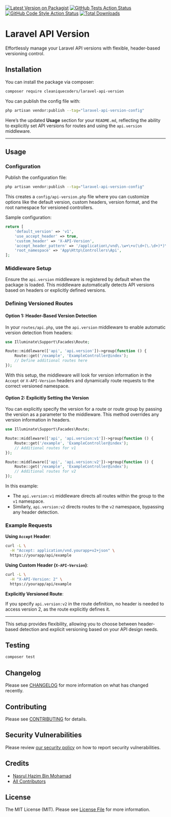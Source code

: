 [![Latest Version on Packagist](https://img.shields.io/packagist/v/cleaniquecoders/laravel-api-version.svg?style=flat-square)](https://packagist.org/packages/cleaniquecoders/laravel-api-version) [![GitHub Tests Action Status](https://img.shields.io/github/actions/workflow/status/cleaniquecoders/laravel-api-version/run-tests.yml?branch=main&label=tests&style=flat-square)](https://github.com/cleaniquecoders/laravel-api-version/actions?query=workflow%3Arun-tests+branch%3Amain) [![GitHub Code Style Action Status](https://img.shields.io/github/actions/workflow/status/cleaniquecoders/laravel-api-version/fix-php-code-style-issues.yml?branch=main&label=code%20style&style=flat-square)](https://github.com/cleaniquecoders/laravel-api-version/actions?query=workflow%3A"Fix+PHP+code+style+issues"+branch%3Amain) [![Total Downloads](https://img.shields.io/packagist/dt/cleaniquecoders/laravel-api-version.svg?style=flat-square)](https://packagist.org/packages/cleaniquecoders/laravel-api-version)

# Laravel API Version

Effortlessly manage your Laravel API versions with flexible, header-based versioning control.

## Installation

You can install the package via composer:

```bash
composer require cleaniquecoders/laravel-api-version
```

You can publish the config file with:

```bash
php artisan vendor:publish --tag="laravel-api-version-config"
```

Here’s the updated **Usage** section for your `README.md`, reflecting the ability to explicitly set API versions for routes and using the `api.version` middleware.

---

## Usage

### Configuration

Publish the configuration file:

```bash
php artisan vendor:publish --tag="laravel-api-version-config"
```

This creates a `config/api-version.php` file where you can customize options like the default version, custom headers, version format, and the root namespace for versioned controllers.

Sample configuration:

```php
return [
    'default_version' => 'v1',
    'use_accept_header' => true,
    'custom_header' => 'X-API-Version',
    'accept_header_pattern' => '/application\/vnd\.\w+\+v(\d+(\.\d+)*)\+json/',
    'root_namespace' => 'App\Http\Controllers\Api',
];
```

### Middleware Setup

Ensure the `api.version` middleware is registered by default when the package is loaded. This middleware automatically detects API versions based on headers or explicitly defined versions.

### Defining Versioned Routes

#### Option 1: Header-Based Version Detection

In your `routes/api.php`, use the `api.version` middleware to enable automatic version detection from headers:

```php
use Illuminate\Support\Facades\Route;

Route::middleware(['api', 'api.version'])->group(function () {
    Route::get('/example', 'ExampleController@index');
    // Define additional routes here
});
```

With this setup, the middleware will look for version information in the `Accept` or `X-API-Version` headers and dynamically route requests to the correct versioned namespace.

#### Option 2: Explicitly Setting the Version

You can explicitly specify the version for a route or route group by passing the version as a parameter to the middleware. This method overrides any version information in headers.

```php
use Illuminate\Support\Facades\Route;

Route::middleware(['api', 'api.version:v1'])->group(function () {
    Route::get('/example', 'ExampleController@index');
    // Additional routes for v1
});

Route::middleware(['api', 'api.version:v2'])->group(function () {
    Route::get('/example', 'ExampleController@index');
    // Additional routes for v2
});
```

In this example:

- The `api.version:v1` middleware directs all routes within the group to the `v1` namespace.
- Similarly, `api.version:v2` directs routes to the `v2` namespace, bypassing any header detection.

### Example Requests

**Using `Accept` Header**:

```bash
curl -L \
  -H "Accept: application/vnd.yourapp+v2+json" \
  https://yourapp/api/example
```

**Using Custom Header (`X-API-Version`)**:

```bash
curl -L \
  -H "X-API-Version: 2" \
  https://yourapp/api/example
```

**Explicitly Versioned Route**:

If you specify `api.version:v2` in the route definition, no header is needed to access version 2, as the route explicitly defines it.

---

This setup provides flexibility, allowing you to choose between header-based detection and explicit versioning based on your API design needs.

## Testing

```bash
composer test
```

## Changelog

Please see [CHANGELOG](CHANGELOG.md) for more information on what has changed recently.

## Contributing

Please see [CONTRIBUTING](CONTRIBUTING.md) for details.

## Security Vulnerabilities

Please review [our security policy](../../security/policy) on how to report security vulnerabilities.

## Credits

- [Nasrul Hazim Bin Mohamad](https://github.com/nasrulhazim)
- [All Contributors](../../contributors)

## License

The MIT License (MIT). Please see [License File](LICENSE.md) for more information.
